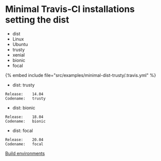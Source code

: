 # Minimal Travis-CI installations setting the dist

* dist
* Linux
* Ubuntu
* trusty
* xenial
* bionic
* focal

{% embed include file="src/examples/minimal-dist-trusty/.travis.yml" %}

* dist: trusty

```
Release:	14.04
Codename:	trusty
```

* dist: bionic

```
Release:	18.04
Codename:	bionic
```

* dist: focal

```
Release:	20.04
Codename:	focal
```

[Build environments](https://docs.travis-ci.com/user/reference/overview/)


